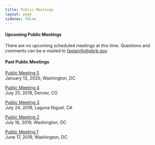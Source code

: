 ```yaml
---
title: Public Meetings
layout: page
sidenav: false
---
```


#### Upcoming Public Meetings 

There are no upcoming scheduled meetings at this time. Questions and comments can be e-mailed to fastainfo@pbrb.gov


#### Past Public Meetings 
[Public Meeting 5]({{site.baseurl}}/assets/uploads/Public%20Buildings%20Reform%20Board%20Public%20Meeting%205%20Agenda%20.pdf)  
January 13, 2020, Washington, DC

[Public Meeting 4]({{site.baseurl}}/assets/uploads/Notes%20Denver%20Public%20meeting%20July%2025th%202019%20(1).pdf)  
July 25, 2019, Denver, CO

[Public Meeting 3]({{site.baseurl}}/assets/uploads/Public%20Meeting%20July%2024th%20Laguna%20Niguel%20Notes.pdf)  
July 24, 2019, Laguna Niguel, CA

[Public Meeting 2]({{site.baseurl}}/assets/uploads/PBRB%20Public%20Meeting%20July%2016%2C%20Agenda.pdf)  
July 16, 2019, Washington, DC

[Public Meeting 1]({{site.baseurl}}/assets/uploads/Public%20Meeting%20Transcript%20June%2017%202019%20(1).pdf)  
June 17, 2019, Washington, DC









